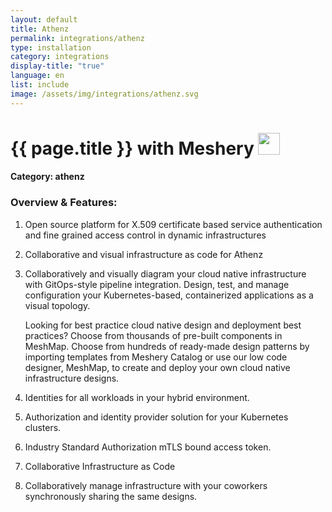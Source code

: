 ```yaml
---
layout: default
title: Athenz
permalink: integrations/athenz
type: installation
category: integrations
display-title: "true"
language: en
list: include
image: /assets/img/integrations/athenz.svg
---
```


<h1>{{ page.title }} with Meshery <img src="{{ page.image }}" style="width: 35px; height: 35px;" /></h1>


#### Category: athenz

### Overview & Features:
1. Open source platform for X.509 certificate based service authentication and fine grained access control in dynamic infrastructures

2. Collaborative and visual infrastructure as code for Athenz

4. 
    Collaboratively and visually diagram your cloud native infrastructure with GitOps-style pipeline integration. Design, test, and manage configuration your Kubernetes-based, containerized applications as a visual topology.



    Looking for best practice cloud native design and deployment best practices? Choose from thousands of pre-built components in MeshMap. Choose from hundreds of ready-made design patterns by importing templates from Meshery Catalog or use our low code designer, MeshMap, to create and deploy your own cloud native infrastructure designs.



5. Identities for all workloads in your hybrid environment.

6. Authorization and identity provider solution for your Kubernetes clusters.

7. Industry Standard Authorization mTLS bound access token.

8. Collaborative Infrastructure as Code

9. Collaboratively manage infrastructure with your coworkers synchronously sharing the same designs.


